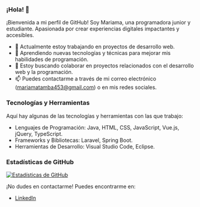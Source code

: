 ### ¡Hola! 👋

¡Bienvenida a mi perfil de GitHub! Soy Mariama, una programadora junior y estudiante. Apasionada por crear experiencias digitales impactantes y accesibles.

- 🔭 Actualmente estoy trabajando en proyectos de desarrollo web.
- 🌱 Aprendiendo nuevas tecnologías y técnicas para mejorar mis habilidades de programación.
- 👯 Estoy buscando colaborar en proyectos relacionados con el desarrollo web y la programación.
- 📫 Puedes contactarme a través de mi correo electrónico (mariamatamba453@gmail.com) o en mis redes sociales.

### Tecnologías y Herramientas

Aquí hay algunas de las tecnologías y herramientas con las que trabajo:

- Lenguajes de Programación: Java, HTML, CSS, JavaScript, Vue.js, jQuery, TypeScript.
- Frameworks y Bibliotecas: Laravel, Spring Boot.
- Herramientas de Desarrollo: Visual Studio Code, Eclipse.

### Estadísticas de GitHub

[![Estadísticas de GitHub](https://github-readme-stats.vercel.app/api?username=MariamaTamba&show_icons=true&theme=radical)](https://github.com/MariamaTamba)


¡No dudes en contactarme! Puedes encontrarme en:

- [LinkedIn](https://www.linkedin.com/in/mariama-t-9b6993230/)
